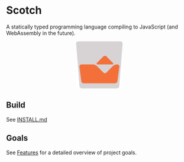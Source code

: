 # Scotch

A statically typed programming language compiling to JavaScript (and WebAssembly
in the future).

<p align="center">
  <img src="./logo/logo_export.svg" alt="Logo" width=25% />
</p>

## Build

See [INSTALL.md](docs/INSTALL.md)

## Goals

See [Features](docs/features/README.md) for a detailed overview of project goals.
